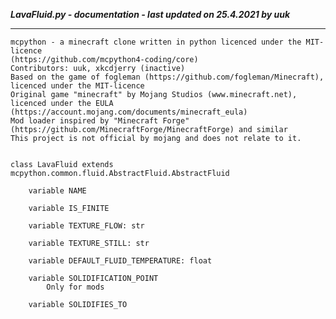 ***LavaFluid.py - documentation - last updated on 25.4.2021 by uuk***
___

    mcpython - a minecraft clone written in python licenced under the MIT-licence 
    (https://github.com/mcpython4-coding/core)
    Contributors: uuk, xkcdjerry (inactive)
    Based on the game of fogleman (https://github.com/fogleman/Minecraft), licenced under the MIT-licence
    Original game "minecraft" by Mojang Studios (www.minecraft.net), licenced under the EULA
    (https://account.mojang.com/documents/minecraft_eula)
    Mod loader inspired by "Minecraft Forge" (https://github.com/MinecraftForge/MinecraftForge) and similar
    This project is not official by mojang and does not relate to it.


    class LavaFluid extends mcpython.common.fluid.AbstractFluid.AbstractFluid

        variable NAME

        variable IS_FINITE

        variable TEXTURE_FLOW: str

        variable TEXTURE_STILL: str

        variable DEFAULT_FLUID_TEMPERATURE: float

        variable SOLIDIFICATION_POINT
            Only for mods

        variable SOLIDIFIES_TO